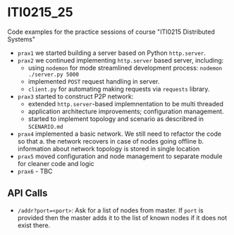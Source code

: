 # ITI0215_25

Code examples for the practice sessions of course "ITI0215 Distributed Systems"

* `prax1` we started building a server based on Python `http.server`.
* `prax2` we continued implementing `http.server` based server, including:
    - using `nodemon` for mode streamlined development process: `nodemon ./server.py 5000`
    - implemented `POST` request handling in server.
    - `client.py` for automating making requests via `requests` library.
* `prax3` started to construct P2P network:
    - extended `http.server`-based implemnentation to be multi threaded
    - application architecture improvements; configuration management.
    - started to implement topology and scenario as describred in `SCENARIO.md` 
* `prax4` implemented a basic network. We still need to refactor the code so that 
    a. the network recovers in case of nodes going offline
    b. information about network topology is stored in single location
* `prax5` moved configuration and node management to separate module for cleaner code and logic
* `prax6` - TBC

## API Calls

- `/addr?port=<port>`: Ask for a list of nodes from master. If `port` is provided then the master adds it to the list of known nodes if it does not exist there.  

